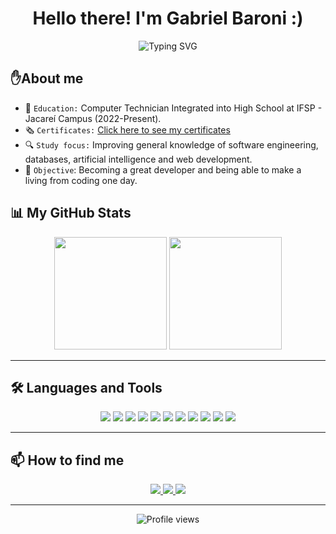 <!-- TÍTULO E SAUDAÇÃO -->
<h1 align="center">Hello there! I'm Gabriel Baroni :)</h1>
<p align="center">
  <img src="https://readme-typing-svg.herokuapp.com?theme=react&size=25&center=true&vCenter=true&duration=6500&lines=Welcome_To_My_GitHub.html;Guy_Who_Love_To_Code.py;Always_learning.dart" alt="Typing SVG">
</p>

<!-- SOBRE MIM -->
## ✋About me
- 📖 `Education:` Computer Technician Integrated into High School at IFSP - Jacareí Campus (2022-Present). 
- 🗞️ `Certificates:` [Click here to see my certificates](https://github.com/Gabriel-Baroni/Certificados-)
- 🔍 `Study focus:` Improving general knowledge of software engineering, databases, artificial intelligence and web development.
- 🎯 `Objective`: Becoming a great developer and being able to make a living from coding one day. 

<!-- STATUS E ESTATÍSTICAS DO GITHUB -->
## 📊 My GitHub Stats

<p align="center">
  <img height="180em" src="https://github-readme-stats.vercel.app/api?username=Gabriel-Baroni&show_icons=true&theme=react&include_all_commits=true&count_private=true"/>
    <img height="180em" src="https://github-readme-stats.vercel.app/api/top-langs/?username=Gabriel-Baroni&layout=compact&langs_count=7&theme=react"/>

</p>

---

<!-- LINGUAGENS E FERRAMENTAS -->
## 🛠️ Languages ​​and Tools

<p align="center">
  <img src="https://img.shields.io/badge/FlutterFlow-02569B?style=for-the-badge&logo=flutter&logoColor=white"/>
  <img src="https://img.shields.io/badge/Python-3776AB?style=for-the-badge&logo=python&logoColor=white"/>
  <img src="https://img.shields.io/badge/C%2B%2B-00599C?style=for-the-badge&logo=c%2B%2B&logoColor=white"/>
  <img src="https://img.shields.io/badge/Firebase-FFCA28?style=for-the-badge&logo=firebase&logoColor=black"/>
  <img src="https://img.shields.io/badge/MySQL-4479A1?style=for-the-badge&logo=mysql&logoColor=white"/>
  <img src="https://img.shields.io/badge/Supabase-3FCF8E?style=for-the-badge&logo=supabase&logoColor=white"/>
  <img src="https://img.shields.io/badge/HTML5-E34F26?style=for-the-badge&logo=html5&logoColor=white"/>
  <img src="https://img.shields.io/badge/CSS3-1572B6?style=for-the-badge&logo=css3&logoColor=white"/>
  <img src="https://img.shields.io/badge/JavaScript-F7DF1E?style=for-the-badge&logo=javascript&logoColor=black"/>
  <img src="https://img.shields.io/badge/GitHub-181717?style=for-the-badge&logo=github&logoColor=white"/>
  <img src="https://img.shields.io/badge/Git-F05032?style=for-the-badge&logo=git&logoColor=white"/>


  <!-- Adicione mais badges de tecnologias que você utiliza -->
</p>

---

<!-- PROJETOS EM DESTAQUE -->

<!-- CONTATOS E REDES SOCIAIS -->
## 📫 How to find me

<p align="center">
  <a href="https://www.linkedin.com/in/gabriel-baroni-32b55a2b5/">
    <img src="https://img.shields.io/badge/LinkedIn-0077B5?style=for-the-badge&logo=linkedin&logoColor=white" />
  </a>
  <a href="mailto:gdepaulabaroni@gmail.com">
    <img src="https://img.shields.io/badge/Gmail-D14836?style=for-the-badge&logo=gmail&logoColor=white" />
  </a>
  <a href="https://github.com/Gabriel-Baroni">
    <img src="https://img.shields.io/badge/GitHub-100000?style=for-the-badge&logo=github&logoColor=white" />
  </a>
</p>

---

<p align="center">
  <img src="https://komarev.com/ghpvc/?username=seu-usuario-github&label=Profile%20views&color=0e75b6&style=flat" alt="Profile views" />
</p>


